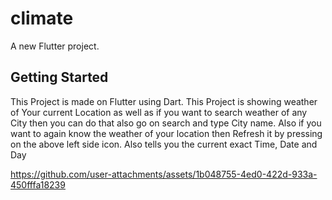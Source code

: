 # climate

A new Flutter project.

## Getting Started

This Project is made on Flutter using Dart. This Project is showing weather of Your current Location as well as if you want to search weather of any City then you can do that also go on search and type City name. Also if you want to again know the weather of your location then Refresh it by pressing on the above left side icon. Also tells you the current exact Time, Date and Day 


https://github.com/user-attachments/assets/1b048755-4ed0-422d-933a-450fffa18239

